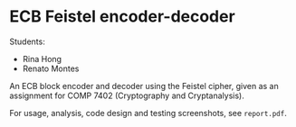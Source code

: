 ECB Feistel encoder-decoder
===========================

Students:
- Rina Hong
- Renato Montes

An ECB block encoder and decoder using the Feistel cipher, given as an
assignment for COMP 7402 (Cryptography and Cryptanalysis).

For usage, analysis, code design and testing screenshots, see `report.pdf`.
